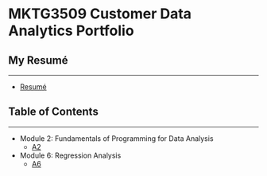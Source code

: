 # MKTG3509 Customer Data Analytics Portfolio

## My Resumé
---
* [Resumé](https://colab.research.google.com/drive/1u_ZctVR-TVvPZajooRhG9yZ2wxgVqGVr?usp=sharing)


## Table of Contents
---
* Module 2: Fundamentals of Programming for Data Analysis
  * [A2](https://colab.research.google.com/drive/1sg7rL5bAaHw4Rj-NXm_idv0mHh-LM3gl?usp=sharing)
* Module 6: Regression Analysis
  * [A6](https://colab.research.google.com/drive/1ez0d_vBF_gEaTwfw7FQZYeIpCW30DaLp?usp=sharing)  
